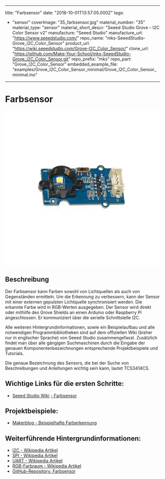 
---
title: "Farbsensor"
date: "2018-10-01T13:57:05.000Z"
tags: 
  - "sensor"
coverImage: "35_farbsensor.jpg"
material_number: "35"
material_type: "sensor"
material_short_descr: "Seeed Studio Grove – I2C Color Sensor v2"
manufacture: "Seeed Studio"
manufacture_url: "https://www.seeedstudio.com/"
repo_name: "mks-SeeedStudio-Grove_I2C_Color_Sensor"
product_url: "https://wiki.seeedstudio.com/Grove-I2C_Color_Sensor/"
clone_url: "https://github.com/Make-Your-School/mks-SeeedStudio-Grove_I2C_Color_Sensor.git"
repo_prefix: "mks"
repo_part: "Grove_I2C_Color_Sensor"
embedded_example_file: "examples/Grove_I2C_Color_Sensor_minimal/Grove_I2C_Color_Sensor_minimal.ino"
---


# Farbsensor

![Farbsensor](./35_farbsensor.jpg)

## Beschreibung
Der Farbsensor kann Farben sowohl von Lichtquellen als auch von Gegenständen ermitteln. Um die Erkennung zu verbessern, kann der Sensor mit einer externen gepulsten Lichtquelle synchronisiert werden. Die erkannte Farbe wird in RGB-Werten ausgegeben. Der Sensor wird direkt oder mithilfe des Grove Shields an einen Arduino oder Raspberry Pi angeschlossen. Er kommuniziert über die serielle Schnittstelle I2C.

Alle weiteren Hintergrundinformationen, sowie ein Beispielaufbau und alle notwendigen Programmbibliotheken sind auf dem offiziellen Wiki (bisher nur in englischer Sprache) von Seeed Studio zusammengefasst. Zusätzlich findet man über alle gängigen Suchmaschinen durch die Eingabe der genauen Komponentenbezeichnungen entsprechende Projektbeispiele und Tutorials.

Die genaue Bezeichnung des Sensors, die bei der Suche von Beschreibungen und Anleitungen wichtig sein kann, lautet TCS3414CS.

<!-- infolist -->

<!-- infolists -->
## Wichtige Links für die ersten Schritte:

- [Seeed Studio Wiki](http://wiki.seeedstudio.com/Grove-I2C_Color_Sensor/) [- Farbsensor](http://wiki.seeedstudio.com/Grove-I2C_Color_Sensor/)

## Projektbeispiele:

- [Makerblog - Beispielhafte Farberkennung](https://www.makerblog.at/2015/01/farben-erkennen-mit-dem-rgb-sensor-tcs34725-und-dem-arduino/)

## Weiterführende Hintergrundinformationen:

- [I2C - Wikipedia Artikel](https://de.wikipedia.org/wiki/I%C2%B2C)
- [SPI - Wikipedia Artikel](https://de.wikipedia.org/wiki/Serial_Peripheral_Interface)
- [UART - Wikipedia Artikel](https://de.wikipedia.org/wiki/Universal_Asynchronous_Receiver_Transmitter)
- [RGB-Farbraum - Wikipedia Artikel](https://de.wikipedia.org/wiki/RGB-Farbraum)
- [GitHub-Repository: Farbsensor](https://github.com/MakeYourSchool/35-Farbsensor)



